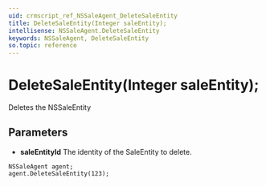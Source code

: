 ```yaml
---
uid: crmscript_ref_NSSaleAgent_DeleteSaleEntity
title: DeleteSaleEntity(Integer saleEntity);
intellisense: NSSaleAgent.DeleteSaleEntity
keywords: NSSaleAgent, DeleteSaleEntity
so.topic: reference
---
```


# DeleteSaleEntity(Integer saleEntity);

Deletes the NSSaleEntity
  
## Parameters

* **saleEntityId** The identity of the SaleEntity to delete.

```crmscript
NSSaleAgent agent;
agent.DeleteSaleEntity(123);
```

